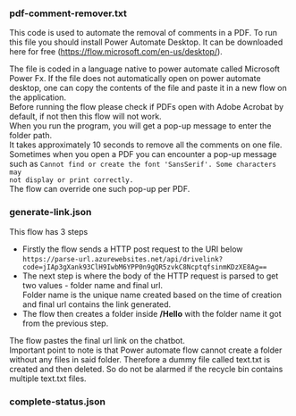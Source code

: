 ### pdf-comment-remover.txt
This code is used to automate the removal of comments in a PDF.
To run this file you should install Power Automate Desktop. It can be downloaded here for free (<https://flow.microsoft.com/en-us/desktop/>). 

The file is coded in a language native to power automate called Microsoft Power Fx. 
If the file does not automatically open on power automate desktop, one can copy the contents of the file and paste it in a new flow on the application.  
Before running the flow please check if PDFs open with Adobe Acrobat by default, if not then this flow will not work. <br>
When you run the program, you will get a pop-up message to enter the folder path.<br>It takes approximately 10 seconds to remove all the comments on one file.
Sometimes when you open a PDF you can encounter a pop-up message such as
    <code>Cannot find or create the font 'SansSerif'. Some characters may not display or print correctly.</code><br>
The flow can override one such pop-up per PDF.    

### generate-link.json
This flow has 3 steps
<ul>
  <li>Firstly the flow sends a HTTP post request to the URI below
    <br><code>https://parse-url.azurewebsites.net/api/drivelink?code=jIAp3gXank93ClH9IwbM6YPP0n9gQR5zvkC8NcptqfsinmKDzXE8Ag==</code><br>     
    </li>
  <li>The next step is where the body of the HTTP request is parsed to get two values - folder name and final url.
     <br>Folder name is the unique name created based on the time of creation and final url contains the link generated.</li>
  <li>The flow then creates a folder inside <b>/Hello</b> with the folder name it got from the previous step. </li>
</ul>
The flow pastes the final url link on the chatbot.<br>
Important point to note is that Power automate flow cannot create a folder without any files in said folder. Therefore a dummy file called text.txt is created and then deleted.
So do not be alarmed if the recycle bin contains multiple text.txt files.

### complete-status.json



